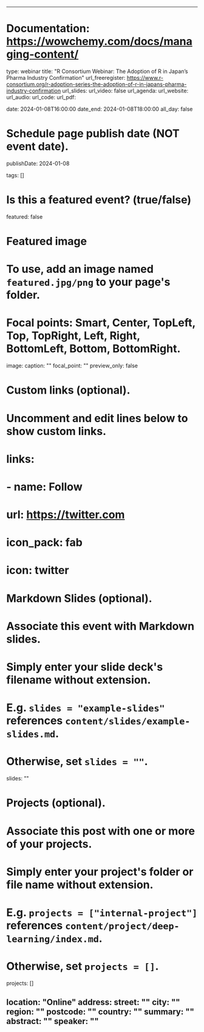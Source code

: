 
---
# Documentation: https://wowchemy.com/docs/managing-content/
type: webinar
title: "R Consortium Webinar: The Adoption of R in Japan’s Pharma Industry Confirmation"
url_freeregister: https://www.r-consortium.org/r-adoption-series-the-adoption-of-r-in-japans-pharma-industry-confirmation
url_slides: 
url_video: false
url_agenda: 
url_website: 
url_audio: 
url_code: 
url_pdf: 

date: 2024-01-08T16:00:00
date_end: 2024-01-08T18:00:00
all_day: false

# Schedule page publish date (NOT event date).
publishDate: 2024-01-08

tags: []

# Is this a featured event? (true/false)
featured: false

# Featured image
# To use, add an image named `featured.jpg/png` to your page's folder. 
# Focal points: Smart, Center, TopLeft, Top, TopRight, Left, Right, BottomLeft, Bottom, BottomRight.
image:
  caption: ""
  focal_point: ""
  preview_only: false

# Custom links (optional).
#   Uncomment and edit lines below to show custom links.
# links:
# - name: Follow
#   url: https://twitter.com
#   icon_pack: fab
#   icon: twitter

# Markdown Slides (optional).
#   Associate this event with Markdown slides.
#   Simply enter your slide deck's filename without extension.
#   E.g. `slides = "example-slides"` references `content/slides/example-slides.md`.
#   Otherwise, set `slides = ""`.
slides: ""

# Projects (optional).
#   Associate this post with one or more of your projects.
#   Simply enter your project's folder or file name without extension.
#   E.g. `projects = ["internal-project"]` references `content/project/deep-learning/index.md`.
#   Otherwise, set `projects = []`.
projects: []

location: "Online"
address:
  street: ""
  city: ""
  region: ""
  postcode: ""
  country: ""
summary: ""
abstract: ""
speaker: ""
---

<!--more-->
